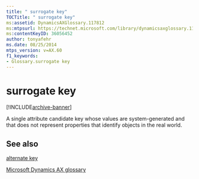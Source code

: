 ```yaml
---
title: " surrogate key"
TOCTitle: " surrogate key"
ms:assetid: DynamicsAXGlossary.117812
ms:mtpsurl: https://technet.microsoft.com/library/dynamicsaxglossary.117812(v=AX.60)
ms:contentKeyID: 36056452
author: tonyafehr
ms.date: 08/25/2014
mtps_version: v=AX.60
f1_keywords:
- Glossary.surrogate key
---
```


# surrogate key


[!INCLUDE[archive-banner](includes/archive-banner.md)]

A single attribute candidate key whose values are system-generated and that does not represent properties that identify objects in the real world.

## See also

[alternate key](alternate-key.md)

[Microsoft Dynamics AX glossary](glossary/microsoft-dynamics-ax-glossary.md)

  


